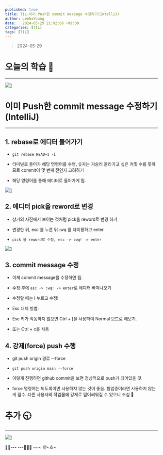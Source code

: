 ```yaml
---
published: true
title: TIL-이미 Push한 commit message 수정하기(IntelliJ)
author: LeeNaYoung
date:   2024-05-29 21:02:06 +09:00
categories: [TIL]
tags: [TIL]
---
```



> 2024-05-29


# 오늘의 학습 🌠

---

<a  href="https://github.com/LeeNaYoung240/LeeNaYoung240.github.io/assets/107848521/508c1ca6-10b6-4663-b1f9-7abf88bdeb51"  class="popup img-link"><img  src="https://github.com/LeeNaYoung240/LeeNaYoung240.github.io/assets/107848521/508c1ca6-10b6-4663-b1f9-7abf88bdeb51"  alt="1"  loading="lazy"></a>

# 이미 Push한 commit message 수정하기(IntelliJ)
---

## **1. rebase로 에디터 들어가기**

- `git rebase HEAD~1 -i`

- 터미널로 들어가 해당 명령어를 수행, 숫자는 거슬러 올라가고 싶은 커밋 수를 뜻하므로 commit이 몇 번째 전인지 고려하기

- 해당 명령어를 통해 에디터로 들어가게 됨.

<a  href="https://github.com/LeeNaYoung240/LeeNaYoung240.github.io/assets/107848521/2d70668e-bc67-42eb-883e-1a0c300a86a0"  class="popup img-link"><img  src="https://github.com/LeeNaYoung240/LeeNaYoung240.github.io/assets/107848521/2d70668e-bc67-42eb-883e-1a0c300a86a0"  alt="1"  loading="lazy"></a>


## **2. 에디터 pick을 reword로 변경**

- 상기의 사진에서 보이는 것처럼 pick을 reword로 변경 하기

- 변경한 뒤, esc 를 누른 뒤 :wq 를 타이핑하고 enter
- `pick 을 reword로 수정, esc -> :wq! -> enter`

<a  href="https://github.com/LeeNaYoung240/LeeNaYoung240.github.io/assets/107848521/7794981b-000a-4f95-949a-65b3fc9e3892"  class="popup img-link"><img  src="https://github.com/LeeNaYoung240/LeeNaYoung240.github.io/assets/107848521/7794981b-000a-4f95-949a-65b3fc9e3892"  alt="1"  loading="lazy"></a>

## **3. commit message 수정**

- 이제 commit message를 수정하면 됨.

- 수정 후에 `esc -> :wq! -> enter`로 에디터 빠져나오기

- 수정할 때는 i 누르고 수정!

- Esc 대체 방법:

- Esc 키가 작동하지 않으면 Ctrl + [을 사용하여 Normal 모드로 해보기.

- 또는 Ctrl + c를 사용

## **4. 강제(force) push 수행**

- git push origin 경로 --force
- `git push origin main --force` 

- 이렇게 진행하면 github commit을 보면 정상적으로 push가 되어있을 것.

- force 명령어는 되도록이면 사용하지 않는 것이 좋음. 협업중이라면 사용하지 않는 게 필수..다른 사용자의 작업물에 강제로 덮어씌워질 수 있으니 조심 🌟

# **추가 🕤**

---
  <a  href="https://github.com/LeeNaYoung240/LeeNaYoung240.github.io/assets/107848521/d708e520-2d51-4b32-a13f-753825d77c6b"  class="popup img-link"><img  src="https://github.com/LeeNaYoung240/LeeNaYoung240.github.io/assets/107848521/d708e520-2d51-4b32-a13f-753825d77c6b"  alt="1"  loading="lazy"></a>

  

🐱‍🏍--- ---🤸🏻‍♀️ ~~~ 야~호~